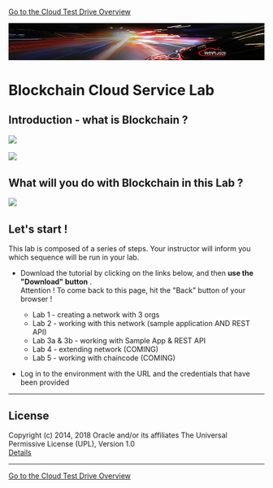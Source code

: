 [Go to the Cloud Test Drive Overview](../README.md)

![](../common/images/customer.logo2.png)

# Blockchain Cloud Service Lab #

## Introduction - what is Blockchain ? ##

![](images/ICSBanner.PNG)

![](images/AboutICS.PNG)

## What will you do with Blockchain in this Lab ? ##

![](images/ICSExercise.PNG)

## Let's start ! ##

This lab is composed of a series of steps.  Your instructor will inform you which sequence will be run in your lab.

+ Download the tutorial by clicking on the links below, and then **use the "Download" button** .  
Attention ! To come back to this page, hit the "Back" button of your browser !

  - Lab 1 - creating a network with 3 orgs
  - Lab 2 - working with this network (sample application AND REST API)
  - Lab 3a & 3b - working with Sample App & REST API
  - Lab 4 - extending network (COMING)
  - Lab 5 - working with chaincode (COMING)

+ Log in to the environment with the URL and the credentials that have been provided


---

## License ##
Copyright (c) 2014, 2018 Oracle and/or its affiliates
The Universal Permissive License (UPL), Version 1.0   
[Details](../common/license.md)

---
[Go to the Cloud Test Drive Overview](../README.md)

